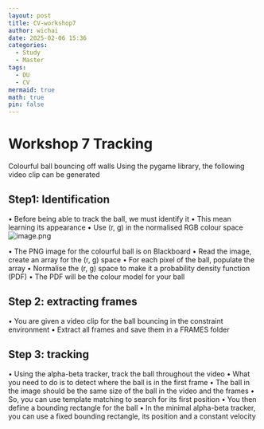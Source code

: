 ```yaml
---
layout: post
title: CV-workshop7
author: wichai
date: 2025-02-06 15:36
categories:
  - Study
  - Master
tags:
  - DU
  - CV
mermaid: true
math: true
pin: false
---
```


# Workshop 7 Tracking

Colourful ball bouncing off walls
Using the pygame library, the following video clip can be generated

## Step1: Identification
• Before being able to track the ball, we must identify it
• This mean learning its appearance
• Use (r, g) in the normalised RGB colour space
![image.png](https://wichaiblog-1316355194.cos.ap-hongkong.myqcloud.com/20250206153921.png)

• The PNG image for the colourful ball is on Blackboard
• Read the image, create an array for the (r, g) space
• For each pixel of the ball, populate the array
• Normalise the (r, g) space to make it a probability density function
(PDF)
• The PDF will be the colour model for your ball

## Step 2: extracting frames
• You are given a video clip for the ball bouncing in the constraint
environment
• Extract all frames and save them in a FRAMES folder

## Step 3: tracking
• Using the alpha-beta tracker, track the ball throughout the video
• What you need to do is to detect where the ball is in the first frame
• The ball in the image should be the same size of the ball in the
video and the frames
• So, you can use template matching to search for its first position
• You then define a bounding rectangle for the ball
• In the minimal alpha-beta tracker, you can use a fixed bounding
rectangle, its position and a constant velocity
